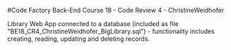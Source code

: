 #Code Factory Back-End Course 18 - Code Review 4 - ChristineWeidhofer

Library Web App connected to a database (included as file "BE18_CR4_ChristineWeidhofer_BigLibrary.sql") - functionality includes creating, reading, updating and deleting records.
